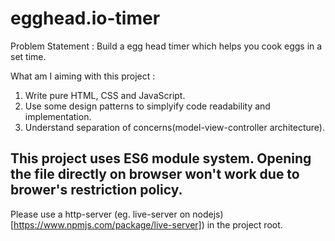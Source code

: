 # egghead.io-timer

Problem Statement : Build a egg head timer which helps you cook eggs in a set time.

What am I aiming with this project : 

1) Write pure HTML, CSS and JavaScript.
2) Use some design patterns to simplyify code readability and implementation.
3) Understand separation of concerns(model-view-controller architecture).

## This project uses ES6 module system. Opening the file directly on browser won't work due to brower's restriction policy.
Please use a http-server (eg. live-server on nodejs)[https://www.npmjs.com/package/live-server]) in the project root.
